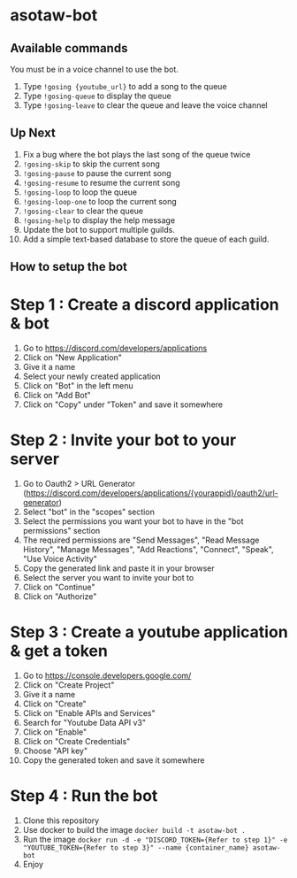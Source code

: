 # asotaw-bot

## Available commands

You must be in a voice channel to use the bot.
1. Type ```!gosing {youtube_url}``` to add a song to the queue
2. Type ```!gosing-queue``` to display the queue
3. Type ```!gosing-leave``` to clear the queue and leave the voice channel

## Up Next

1. Fix a bug where the bot plays the last song of the queue twice
2. ```!gosing-skip``` to skip the current song
3. ```!gosing-pause``` to pause the current song
4. ```!gosing-resume``` to resume the current song
5. ```!gosing-loop``` to loop the queue
6. ```!gosing-loop-one``` to loop the current song
7. ```!gosing-clear``` to clear the queue
8. ```!gosing-help``` to display the help message
9. Update the bot to support multiple guilds.
10. Add a simple text-based database to store the queue of each guild.

## How to setup the bot

# Step 1 : Create a discord application & bot

1. Go to https://discord.com/developers/applications
2. Click on "New Application"
3. Give it a name
4. Select your newly created application
5. Click on "Bot" in the left menu
6. Click on "Add Bot"
7. Click on "Copy" under "Token" and save it somewhere

# Step 2 : Invite your bot to your server

1. Go to Oauth2 > URL Generator (https://discord.com/developers/applications/{yourappid}/oauth2/url-generator)
2. Select "bot" in the "scopes" section
3. Select the permissions you want your bot to have in the "bot permissions" section
4. The required permissions are "Send Messages", "Read Message History", "Manage Messages", "Add Reactions", "Connect", "Speak", "Use Voice Activity"
5. Copy the generated link and paste it in your browser
6. Select the server you want to invite your bot to
7. Click on "Continue"
8. Click on "Authorize"

# Step 3 : Create a youtube application & get a token

1. Go to https://console.developers.google.com/
2. Click on "Create Project"
3. Give it a name
4. Click on "Create"
5. Click on "Enable APIs and Services"
6. Search for "Youtube Data API v3"
7. Click on "Enable"
8. Click on "Create Credentials"
9. Choose "API key"
10. Copy the generated token and save it somewhere

# Step 4 : Run the bot

1. Clone this repository
2. Use docker to build the image
``` docker build -t asotaw-bot . ```
3. Run the image
``` docker run -d -e "DISCORD_TOKEN={Refer to step 1}" -e "YOUTUBE_TOKEN={Refer to step 3}" --name {container_name} asotaw-bot ```
4. Enjoy